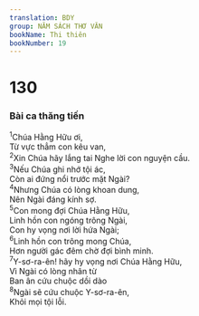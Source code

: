 ```yaml
---
translation: BDY
group: NĂM SÁCH THƠ VĂN
bookName: Thi thiên 
bookNumber: 19
---
```


<div class="title"><h1>130</h1><h3>Bài ca thăng tiến</h3></div>
<span class="verse thi_130_1"><sup>1</sup>Chúa Hằng Hữu ơi,<br/>Từ vực thẳm con kêu van,<br/></span>
<span class="verse thi_130_2"><sup>2</sup>Xin Chúa hãy lắng tai Nghe lời con nguyện cầu.<br/></span>
<span class="verse thi_130_3"><sup>3</sup>Nếu Chúa ghi nhớ tội ác,<br/>Còn ai đứng nổi trước mặt Ngài?<br/></span>
<span class="verse thi_130_4"><sup>4</sup>Nhưng Chúa có lòng khoan dung,<br/>Nên Ngài đáng kính sợ.<br/></span>
<span class="verse thi_130_5"><sup>5</sup>Con mong đợi Chúa Hằng Hữu,<br/>Linh hồn con ngóng trông Ngài,<br/>Con hy vọng nơi lời hứa Ngài;<br/></span>
<span class="verse thi_130_6"><sup>6</sup>Linh hồn con trông mong Chúa,<br/>Hơn người gác đêm chờ đợi bình minh.<br/></span>
<span class="verse thi_130_7"><sup>7</sup>Y-sơ-ra-ên! hãy hy vọng nơi Chúa Hằng Hữu,<br/>Vì Ngài có lòng nhân từ<br/>Ban ân cứu chuộc dồi dào<br/></span>
<span class="verse thi_130_8"><sup>8</sup>Ngài sẽ cứu chuộc Y-sơ-ra-ên,<br/>Khỏi mọi tội lỗi.</span>
